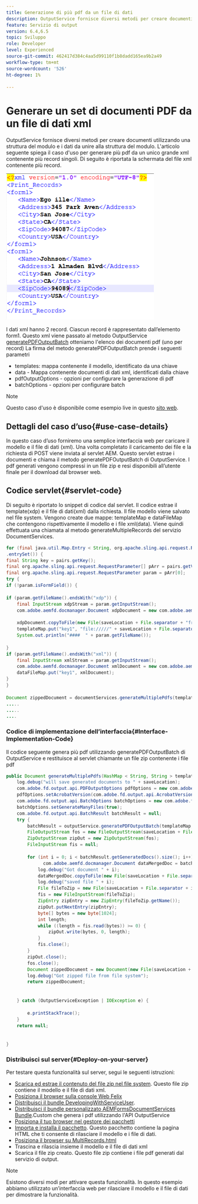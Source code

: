 ```yaml
---
title: Generazione di più pdf da un file di dati
description: OutputService fornisce diversi metodi per creare documenti utilizzando una struttura del modulo e i dati da unire alla struttura del modulo. Scopri come generare più pdf da un unico grande xml contenente più record singoli.
feature: Servizio di output
version: 6.4,6.5
topic: Sviluppo
role: Developer
level: Experienced
source-git-commit: 462417d384c4aa5d99110f1b8dadd165ea9b2a49
workflow-type: tm+mt
source-wordcount: '526'
ht-degree: 1%

---
```



# Generare un set di documenti PDF da un file di dati xml

OutputService fornisce diversi metodi per creare documenti utilizzando una struttura del modulo e i dati da unire alla struttura del modulo. L&#39;articolo seguente spiega il caso d&#39;uso per generare più pdf da un unico grande xml contenente più record singoli.
Di seguito è riportata la schermata del file xml contenente più record.

![multi-record-xml](assets/multi-record-xml.PNG)

I dati xml hanno 2 record. Ciascun record è rappresentato dall’elemento form1. Questo xml viene passato al metodo OutputService [generatePDFOutputBatch](https://helpx.adobe.com/aem-forms/6/javadocs/com/adobe/fd/output/api/OutputService.html) otteniamo l&#39;elenco dei documenti pdf (uno per record)
La firma del metodo generatePDFOutputBatch prende i seguenti parametri

* templates: mappa contenente il modello, identificato da una chiave
* data - Mappa contenente documenti di dati xml, identificati dalla chiave
* pdfOutputOptions - opzioni per configurare la generazione di pdf
* batchOptions - opzioni per configurare batch

>[!NOTE]
>
>Questo caso d&#39;uso è disponibile come esempio live in questo [sito web](https://forms.enablementadobe.com/content/samples/samples.html?query=0).

## Dettagli del caso d’uso{#use-case-details}

In questo caso d’uso forniremo una semplice interfaccia web per caricare il modello e il file di dati (xml). Una volta completato il caricamento dei file e la richiesta di POST viene inviata al servlet AEM. Questo servlet estrae i documenti e chiama il metodo generatePDFOutputBatch di OutputService. I pdf generati vengono compressi in un file zip e resi disponibili all’utente finale per il download dal browser web.

## Codice servlet{#servlet-code}

Di seguito è riportato lo snippet di codice dal servlet. Il codice estrae il template(xdp) e il file di dati(xml) dalla richiesta. Il file modello viene salvato nel file system. Vengono create due mappe: templateMap e dataFileMap che contengono rispettivamente il modello e i file xml(data). Viene quindi effettuata una chiamata al metodo generateMultipleRecords del servizio DocumentServices.

```java
for (final java.util.Map.Entry < String, org.apache.sling.api.request.RequestParameter[] > pairs: params
.entrySet()) {
final String key = pairs.getKey();
final org.apache.sling.api.request.RequestParameter[] pArr = pairs.getValue();
final org.apache.sling.api.request.RequestParameter param = pArr[0];
try {
if (!param.isFormField()) {

if (param.getFileName().endsWith("xdp")) {
    final InputStream xdpStream = param.getInputStream();
    com.adobe.aemfd.docmanager.Document xdpDocument = new com.adobe.aemfd.docmanager.Document(xdpStream);

    xdpDocument.copyToFile(new File(saveLocation + File.separator + "fromui.xdp"));
    templateMap.put("key1", "file://///" + saveLocation + File.separator + "fromui.xdp");
    System.out.println("####  " + param.getFileName());

}
if (param.getFileName().endsWith("xml")) {
    final InputStream xmlStream = param.getInputStream();
    com.adobe.aemfd.docmanager.Document xmlDocument = new com.adobe.aemfd.docmanager.Document(xmlStream);
    dataFileMap.put("key1", xmlDocument);
}
}

Document zippedDocument = documentServices.generateMultiplePdfs(templateMap, dataFileMap,saveLocation);
.....
.....
....
```

### Codice di implementazione dell’interfaccia{#Interface-Implementation-Code}

Il codice seguente genera più pdf utilizzando generatePDFOutputBatch di OutputService e restituisce al servlet chiamante un file zip contenente i file pdf

```java
public Document generateMultiplePdfs(HashMap < String, String > templateMap, HashMap < String, Document > dataFileMap, String saveLocation) {
    log.debug("will save generated documents to " + saveLocation);
    com.adobe.fd.output.api.PDFOutputOptions pdfOptions = new com.adobe.fd.output.api.PDFOutputOptions();
    pdfOptions.setAcrobatVersion(com.adobe.fd.output.api.AcrobatVersion.Acrobat_11);
    com.adobe.fd.output.api.BatchOptions batchOptions = new com.adobe.fd.output.api.BatchOptions();
    batchOptions.setGenerateManyFiles(true);
    com.adobe.fd.output.api.BatchResult batchResult = null;
    try {
        batchResult = outputService.generatePDFOutputBatch(templateMap, dataFileMap, pdfOptions, batchOptions);
        FileOutputStream fos = new FileOutputStream(saveLocation + File.separator + "zippedfile.zip");
        ZipOutputStream zipOut = new ZipOutputStream(fos);
        FileInputStream fis = null;

        for (int i = 0; i < batchResult.getGeneratedDocs().size(); i++) {
              com.adobe.aemfd.docmanager.Document dataMergedDoc = batchResult.getGeneratedDocs().get(i);
            log.debug("Got document " + i);
            dataMergedDoc.copyToFile(new File(saveLocation + File.separator + i + ".pdf"));
            log.debug("saved file " + i);
            File fileToZip = new File(saveLocation + File.separator + i + ".pdf");
            fis = new FileInputStream(fileToZip);
            ZipEntry zipEntry = new ZipEntry(fileToZip.getName());
            zipOut.putNextEntry(zipEntry);
            byte[] bytes = new byte[1024];
            int length;
            while ((length = fis.read(bytes)) >= 0) {
                zipOut.write(bytes, 0, length);
            }
            fis.close();
        }
        zipOut.close();
        fos.close();
        Document zippedDocument = new Document(new File(saveLocation + File.separator + "zippedfile.zip"));
        log.debug("Got zipped file from file system");
        return zippedDocument;


    } catch (OutputServiceException | IOException e) {

        e.printStackTrace();
    }
    return null;


}
```

### Distribuisci sul server{#Deploy-on-your-server}

Per testare questa funzionalità sul server, segui le seguenti istruzioni:

* [Scarica ed estrae il contenuto del file zip nel file system](assets/mult-records-template-and-xml-file.zip). Questo file zip contiene il modello e il file di dati xml.
* [Posiziona il browser sulla console Web Felix](http://localhost:4502/system/console/bundles)
* [Distribuisci il bundle DevelopingWithServiceUser](/help/forms/assets/common-osgi-bundles/DevelopingWithServiceUser.jar).
* [Distribuisci il bundle personalizzato AEMFormsDocumentServices Bundle](/help/forms/assets/common-osgi-bundles/AEMFormsDocumentServices.core-1.0-SNAPSHOT.jar).Custom che genera i pdf utilizzando l&#39;API OutputService
* [Posiziona il tuo browser nel gestore dei pacchetti](http://localhost:4502/crx/packmgr/index.jsp)
* [Importa e installa il pacchetto](assets/generate-multiple-pdf-from-xml.zip). Questo pacchetto contiene la pagina HTML che ti consente di rilasciare il modello e i file di dati.
* [Posiziona il browser su MultiRecords.html](http://localhost:4502/content/DocumentServices/Multirecord.html?)
* Trascina e rilascia insieme il modello e il file di dati xml
* Scarica il file zip creato. Questo file zip contiene i file pdf generati dal servizio di output.

>[!NOTE]
>Esistono diversi modi per attivare questa funzionalità. In questo esempio abbiamo utilizzato un’interfaccia web per rilasciare il modello e il file di dati per dimostrare la funzionalità.

